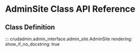 # AdminSite Class API Reference

## Class Definition

::: crudadmin.admin_interface.admin_site.AdminSite
    rendering:
      show_if_no_docstring: true